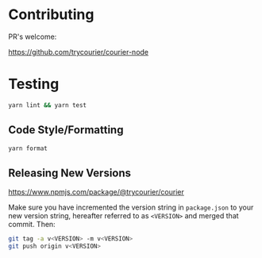 # Contributing

PR's welcome:

https://github.com/trycourier/courier-node

# Testing

```bash
yarn lint && yarn test
```

## Code Style/Formatting

```bash
yarn format
```

## Releasing New Versions

https://www.npmjs.com/package/@trycourier/courier

Make sure you have incremented the version string in `package.json` to your new version string, hereafter referred to as `<VERSION>` and merged that commit. Then:

```bash
git tag -a v<VERSION> -m v<VERSION>
git push origin v<VERSION>
```
